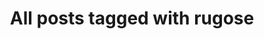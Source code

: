 ---
layout: tag
title: "All posts tagged with rugose"
permalink: /weblog/tags/rugose/
taxonomy: rugose
---